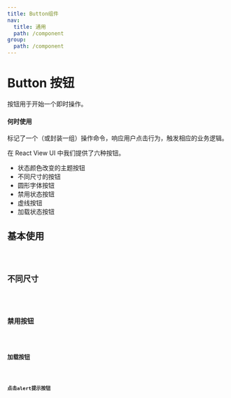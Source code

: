 ```yaml
---
title: Button组件
nav:
  title: 通用
  path: /component
group:
  path: /component
---
```


# Button 按钮

按钮用于开始一个即时操作。

#### 何时使用

<p>标记了一个（或封装一组）操作命令，响应用户点击行为，触发相应的业务逻辑。</p>
<p></p>
<p>在 React View UI 中我们提供了六种按钮。</p>

- 状态颜色改变的主题按钮
- 不同尺寸的按钮
- 圆形字体按钮
- 禁用状态按钮
- 虚线按钮
- 加载状态按钮

## 基本使用

<code src="./demo/index1.tsx" />

## 不同尺寸

<code src="./demo/index2.tsx" />

## 禁用按钮

<code src="./demo/index3.tsx" />


## 加载按钮

<code src="./demo/index4.tsx" />


## 点击alert提示按钮

<code src="./demo/index5.tsx" />

<API></API>
